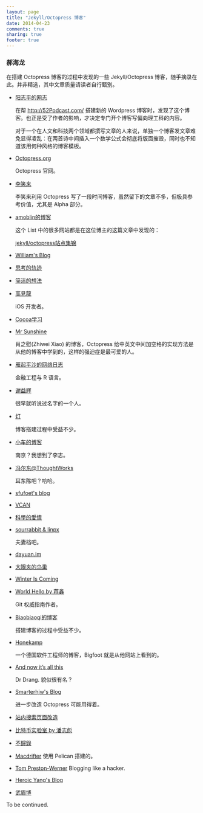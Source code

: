 ```yaml
---
layout: page
title: "Jekyll/Octopress 博客"
date: 2014-04-23
comments: true
sharing: true
footer: true
---
```

### 郝海龙

在搭建 Octopress 博客的过程中发现的一些 Jekyll/Octopress 博客，随手摘录在此。并非精选，其中文章质量请读者自行甄别。

* [阳志平的网志](http://www.yangzhiping.com/)
	
	在帮 <http://52Podcast.com/> 搭建新的 Wordpress 博客时，发现了这个博客。也正是受了作者的影响，才决定专门开个博客写偏向理工科的内容。
	
	对于一个在人文和科技两个领域都撰写文章的人来说，单独一个博客发文章难免显得凌乱：在两首诗中间插入一个数学公式会彻底将版面摧毁，同时也不知道该用何种风格的博客模板。
	
* [Octopress.org](http://Octopress.org/)
	
	Octopress 官网。
	
* [李笑来](http://xiaolai.github.io)
	
	李笑来利用 Octopress 写了一段时间博客，虽然留下的文章不多，但极具参考价值，尤其是 Alpha 部分。
	
* [amoblin的博客](http://amoblin.marboo.biz)
	
	这个 List 中的很多网站都是在这位博主的这篇文章中发现的：
	
	[jekyll/octopress站点集锦](http://amoblin.marboo.biz/2012/08/27/beautiful-Octopress-sites.html)
	
* [William's Blog](http://williamherry.com)
	
* [思考的轨迹](http://shanewfx.github.io)

* [简洁的想法](http://blog.neten.de)

* [高見龍](http://blog.eddie.com.tw)
	
	iOS 开发者。

* [Cocoa学习](http://cocoa.venj.me)

* [Mr Sunshine](http://xoyo.name)
	
	肖之慰(Zhiwei Xiao) 的博客，Octopress 给中英文中间加空格的实现方法是从他的博客中学到的，这样的强迫症是最可爱的人。
	
* [雁起平沙的网络日志](http://yanping.me/cn/)
	
	金融工程与 R 语言。
	
* [谢益辉](http://yihui.name/cn/)
	
	很早就听说过名字的一个人。
	
* [灯](http://imwuyu.me/talk-about)
	
	博客搭建过程中受益不少。
	
* [小车的博客](http://www.xiaoche.me)
	
	南京？我想到了李志。
	
* [冯尔东@ThoughtWorks](http://fedcuit.github.io)
	
	耳东陈吧？哈哈。
	
* [sfufoet's blog](http://sfufoet.github.io)

* [VCAN](http://blog.visioncan.com)

* [科學的愛情](http://gibuloto.logdown.com)

* [sourrabbit & linpx](http://colors4.us)

	夫妻档吧。
	
* [dayuan.im](http://dayuan.im)

* [大眼夹的鸟巢](http://blog.dayanjia.com)

* [Winter Is Coming](http://blog.fangjian.me)

* [World Hello by 蒋鑫](http://www.worldhello.net)
	
	Git 权威指南作者。
	
* [Biaobiaoqi的博客](http://biaobiaoqi.me)
	
	搭建博客的过程中受益不少。
	
* [Honekamp](http://blog.honekamp.net)

	一个德国软件工程师的博客，Bigfoot 就是从他网站上看到的。
	
* [And now it’s all this](http://www.leancrew.com/all-this/)

	Dr Drang. 貌似很有名？

* [Smarterhjw's Blog](http://smarterhjw.com)
	
	进一步改造 Octopress 可能用得着。
	
* [站内搜索页面改造](http://qxxqxx.com/blog/octopress-search-page/)

* [比特币实验室 by 潘志彪](http://618.io)

* [不歸錄](http://tonytonyjan.net)

* [Macdrifter](http://www.macdrifter.com) 使用 Pelican 搭建的。

* [Tom Preston-Werner](http://tom.preston-werner.com) Blogging like a hacker.

* [Heroic Yang's Blog](http://heroicyang.com/)

* [武眉博](http://huobazi.aspxboy.com)

To be continued.